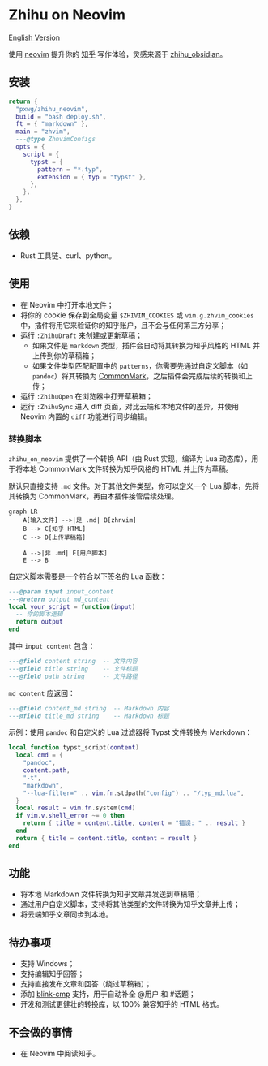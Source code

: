 # Zhihu on Neovim

[English Version](./README.md)

使用 [neovim](https://github.com/neovim/neovim) 提升你的 [知乎](https://www.zhihu.com/) 写作体验，灵感来源于 [zhihu_obsidian](https://github.com/dongguaguaguagua/zhihu_obsidian)。

## 安装
```lua
return {
  "pxwg/zhihu_neovim",
  build = "bash deploy.sh",
  ft = { "markdown" },
  main = "zhvim",
  ---@type ZhnvimConfigs
  opts = {
    script = {
      typst = {
        pattern = "*.typ",
        extension = { typ = "typst" },
      },
    },
  },
}
```

## 依赖

<!-- TODO: 添加依赖管理 -->
- Rust 工具链、curl、python。

## 使用

- 在 Neovim 中打开本地文件；
- 将你的 cookie 保存到全局变量 `$ZHIVIM_COOKIES` 或 `vim.g.zhvim_cookies` 中，插件将用它来验证你的知乎账户，且不会与任何第三方分享；
- 运行 `:ZhihuDraft` 来创建或更新草稿；
    - 如果文件是 `markdown` 类型，插件会自动将其转换为知乎风格的 HTML 并上传到你的草稿箱；
    - 如果文件类型匹配配置中的 `patterns`，你需要先通过自定义脚本（如 `pandoc`）将其转换为 [CommonMark](https://spec.commonmark.org/)，之后插件会完成后续的转换和上传；
- 运行 `:ZhihuOpen` 在浏览器中打开草稿箱；
- 运行 `:ZhihuSync` 进入 diff 页面，对比云端和本地文件的差异，并使用 Neovim 内置的 `diff` 功能进行同步编辑。

### 转换脚本

`zhihu_on_neovim` 提供了一个转换 API（由 Rust 实现，编译为 Lua 动态库），用于将本地 CommonMark 文件转换为知乎风格的 HTML 并上传为草稿。

默认只直接支持 `.md` 文件。对于其他文件类型，你可以定义一个 Lua 脚本，先将其转换为 CommonMark，再由本插件接管后续处理。

```mermaid
graph LR
    A[输入文件] -->|是 .md| B[zhnvim]
    B --> C[知乎 HTML]
    C --> D[上传草稿箱]

    A -->|非 .md| E[用户脚本]
    E --> B
```

自定义脚本需要是一个符合以下签名的 Lua 函数：
```lua
---@param input input_content
---@return output md_content
local your_script = function(input)
  -- 你的脚本逻辑
  return output
end
```
其中 `input_content` 包含：
```lua
---@field content string  -- 文件内容
---@field title string    -- 文件标题
---@field path string     -- 文件路径
```
`md_content` 应返回：
```lua
---@field content_md string  -- Markdown 内容
---@field title_md string    -- Markdown 标题
```

示例：使用 `pandoc` 和自定义的 Lua 过滤器将 Typst 文件转换为 Markdown：
```lua
local function typst_script(content)
  local cmd = {
    "pandoc",
    content.path,
    "-t",
    "markdown",
    "--lua-filter=" .. vim.fn.stdpath("config") .. "/typ_md.lua",
  }
  local result = vim.fn.system(cmd)
  if vim.v.shell_error ~= 0 then
    return { title = content.title, content = "错误: " .. result }
  end
  return { title = content.title, content = result }
end
```

## 功能
- 将本地 Markdown 文件转换为知乎文章并发送到草稿箱；
- 通过用户自定义脚本，支持将其他类型的文件转换为知乎文章并上传；
- 将云端知乎文章同步到本地。

## 待办事项
- 支持 Windows；
- 支持编辑知乎回答；
- 支持直接发布文章和回答（绕过草稿箱）；
- 添加 [blink-cmp](https://github.com/Saghen/blink.cmp) 支持，用于自动补全 @用户 和 #话题；
- 开发和测试更健壮的转换库，以 100% 兼容知乎的 HTML 格式。

## 不会做的事情
- 在 Neovim 中阅读知乎。
